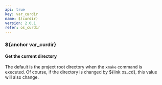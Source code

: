 ```yaml
---
api: true
key: var_curdir
name: $(curdir)
version: 2.0.1
refer: os_curdir
---
```


### ${anchor var_curdir}

#### Get the current directory

The default is the project root directory when the `xmake` command is executed. Of course, if the directory is changed by ${link os_cd}, this value will also change.

